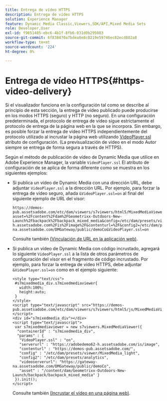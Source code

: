 ```yaml
---
title: Entrega de vídeo HTTPS
description: Entrega de vídeo HTTPS
solution: Experience Manager
feature: Dynamic Media Classic,Viewers,SDK/API,Mixed Media Sets
role: Developer,User
exl-id: f9651405-ebc6-4b1f-8fb6-031d0b295083
source-git-commit: 6f838470a7bdea8e8c0219e59746ec82ecd802a8
workflow-type: tm+mt
source-wordcount: '224'
ht-degree: 0%

---
```


# Entrega de vídeo HTTPS{#https-video-delivery}

<!-- >[!NOTE]
>
>Secure Video Delivery only applies to AEM 6.2 with the installation of [Feature Pack-13480](https://www.adobeaemcloud.com/content/marketplace/marketplaceProxy.html?packagePath=/content/companies/public/adobe/packages/cq620/featurepack/cq-6.2.0-featurepack-13480) and to AEM 6.1 with installation of [Feature Pack NPR-15011](https://www.adobeaemcloud.com/content/marketplace/marketplaceProxy.html?packagePath=/content/companies/public/adobe/packages/cq610/featurepack/cq-6.1.0-featurepack-15011). -->

Si el visualizador funciona en la configuración tal como se describe al principio de esta sección, la entrega de vídeo publicado puede producirse en los modos HTTPS (seguro) y HTTP (no seguro). En una configuración predeterminada, el protocolo de entrega de vídeo sigue estrictamente el protocolo de entrega de la página web en la que se incorpora. Sin embargo, es posible forzar la entrega de vídeo HTTPS independientemente del protocolo utilizado al incrustar la página web utilizando [VideoPlayer.ssl](../../c-html5-s7-aem-asset-viewers/c-html5-mixedmedia-viewer-about/r-html5-mixedmedia-viewer-config-attrib/r-html5-mixedmedia-viewer-config-attrib-videoplayer-ssl.md#reference-df0a29aa8a584cebaaa1c7bb6fab362e) atributo de configuración. (La previsualización de vídeo en el modo Autor siempre se entrega de forma segura a través de HTTPS).

Según el método de publicación de vídeo de Dynamic Media que utilice en Adobe Experience Manager, la variable `VideoPlayer.ssl` El atributo de configuración de se aplica de forma diferente como se muestra en los siguientes ejemplos:

* Si publica un vídeo de Dynamic Media con una dirección URL, debe adjuntar `VideoPlayer.ssl` a la dirección URL. Por ejemplo, para forzar la entrega de vídeo seguro, añada `&VideoPlayer.ssl=on` al final del siguiente ejemplo de URL del visor:

   ```
   https://demos-pub.assetsadobe.com/etc/dam/viewers/s7viewers/html5/MixedMediaViewer.html?asset=%2Fcontent%2Fdam%2FGeometrixx-Outdoors-New-Launch%2Fbackpack%2Fbackpack_mixed_media&config=/etc/dam/presets/viewer/MixedMedia_light&serverUrl=https%3A%2F%2Fadobedemo62-h.assetsadobe.com%2Fis%2Fimage%2F&contenturl=%2F&config2=/etc/dam/presets/analytics&videoserverurl=https://gateway-na.assetsadobe.com/DMGateway/public/demoCo&VideoPlayer.ssl=on
   ```

   Consulte también [(Vinculación de URL en la aplicación web)](https://experienceleague.adobe.com/docs/experience-manager-65/assets/dynamic/linking-urls-to-yourwebapplication.html?lang=en#dynamic).

* Si publica un vídeo de Dynamic Media con código incrustado, agregará lo siguiente `VideoPlayer.ssl` a la lista de otros parámetros de configuración del visor en el fragmento de código incrustado. Por ejemplo, para forzar la entrega de vídeo HTTPS, debe adjuntar `&VideoPlayer.ssl=on` como en el ejemplo siguiente:

   ```
   <style type="text/css"> 
    #s7mixedmedia_div.s7mixedmediaviewer{ 
      width:100%;  
      height:auto; 
    } 
   </style> 
   <script type="text/javascript" src="https://demos-pub.assetsadobe.com/etc/dam/viewers/s7viewers/html5/js/MixedMediaViewer.js"></script> 
   <div id="s7mixedmedia_div"></div> 
   <script type="text/javascript"> 
    var s7mixedmediaviewer = new s7viewers.MixedMediaViewer({ 
     "containerId" : "s7mixedmedia_div", 
     "params" : {  
      "VideoPlayer.ssl" : "on", 
      "serverurl" : "https://adobedemo62-h.assetsadobe.com/is/image", 
      "contenturl" : "https://demos-pub.assetsadobe.com/",  
      "config" : "/etc/dam/presets/viewer/MixedMedia_light", 
      "config2": "/etc/dam/presets/analytics", 
      "videoserverurl": "https://gateway-na.assetsadobe.com/DMGateway/public/demoCo", 
      "asset" : "/content/dam/Geometrixx-Outdoors-New-Launch/backpack/backpack_mixed_media" } 
    }).init(); 
   </script>
   ```

   Consulte también [(Incrustar el vídeo en una página web)](https://experienceleague.adobe.com/docs/experience-manager-65/assets/dynamic/linking-urls-to-yourwebapplication.html#dynamic).
